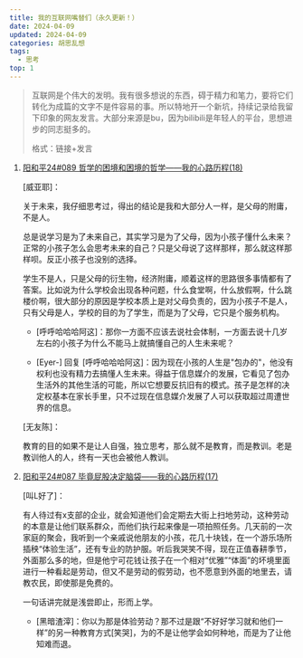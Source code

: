 ```yaml
---
title: 我的互联网嘴替们（永久更新！）
date: 2024-04-09
updated: 2024-04-09
categories: 胡思乱想
tags:
  - 思考
top: 1
---
```


> 互联网是个伟大的发明。我有很多想说的东西，碍于精力和笔力，要将它们转化为成篇的文字不是件容易的事。所以特地开一个新坑，持续记录给我留下印象的网友发言。大部分来源是bu，因为bilibili是年轻人的平台，思想进步的同志挺多的。
>
> 格式：链接+发言

1. [阳和平24#089 哲学的困境和困境的哲学——我的心路历程(18)](https://www.bilibili.com/video/BV1jJ4m1V78J/?spm_id_from=333.1365.list.card_archive.click&vd_source=9fb588099e74c32dc61af1cdeabc448f)

    [威亚耶]：
    
    关于未来，我仔细思考过，得出的结论是我和大部分人一样，是父母的附庸，不是人。

    总是说学习是为了未来自己，其实学习是为了父母，因为小孩子懂什么未来？正常的小孩子怎么会思考未来的自己？只是父母说了这样那样，那么就这样那样呗。反正小孩子也没别的选择。

    学生不是人，只是父母的衍生物，经济附庸，顺着这样的思路很多事情都有了答案。比如说为什么学校会出现各种问题，什么食堂啊，什么放假啊，什么跳楼价啊，很大部分的原因是学校本质上是对父母负责的，因为小孩子不是人，只有父母是人，学校的目的为了学生，而是为了父母，它只是个服务机构。

    - [呼呼哈哈哈阿这]：那你一方面不应该去说社会体制，一方面去说十几岁左右的小孩子为什么不能马上就搞懂自己的人生未来呢？

    - [Eyer-] 回复 [呼呼哈哈哈阿这]：因为现在小孩的人生是"包办的"，他没有权利也没有精力去搞懂人生未来。得益于信息媒介的发展，它看见了包办生活外的其他生活的可能，所以它想要反抗旧有的模式。孩子是怎样的决定权基本在家长手里，只不过现在信息媒介发展了人可以获取超过周遭世界的信息。

    [无友陈]：

    教育的目的如果不是让人自强，独立思考，那么就不是教育，而是教训。老是教训他人的人，终有一天也会被他人教训。

2. [阳和平24#087 毕竟屁股决定脑袋——我的心路历程(17)](https://www.bilibili.com/video/BV1uj421R7u9/?spm_id_from=333.788&vd_source=9fb588099e74c32dc61af1cdeabc448f)

    [叫L好了]：

    有人待过有x支部的企业，就会知道他们会定期去大街上扫地劳动，这种劳动的本意是让他们联系群众，而他们执行起来像是一项拍照任务。几天前的一次家庭的聚会，我听到一个亲戚说他朋友的小孩，花几十块钱，在一个游乐场所插秧“体验生活”，还有专业的防护服。听后我哭笑不得，现在正值春耕季节，外面那么多的地，但是他宁可花钱让孩子在一个相对“优雅”“体面”的坏境里面进行一种看起是劳动，但又不是劳动的假劳动，也不愿意到外面的地里去，请教农民，即使那是免费的。

    一句话讲完就是浅尝即止，形而上学。

    - [黑暗渣滓]：你以为那是体验劳动？那不过是跟“不好好学习就和他们一样”的另一种教育方式[笑哭]，为的不是让他学会如何种地，而是为了让他知难而退。